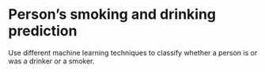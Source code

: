 # Person’s smoking and drinking prediction 
Use different machine learning techniques to classify whether a person is or was a drinker or a smoker.
